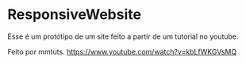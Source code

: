 # ResponsiveWebsite

Esse é um protótipo de um site feito a partir de um tutorial no youtube.

Feito por mmtuts.
https://www.youtube.com/watch?v=kbLfWKGVsMQ
